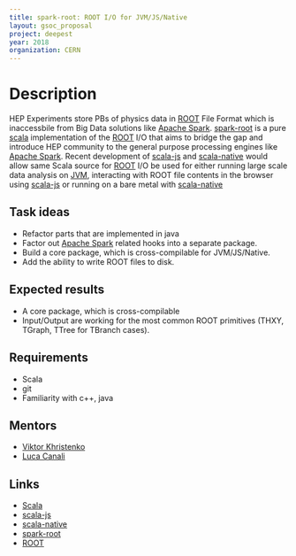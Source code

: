 ```yaml
---
title: spark-root: ROOT I/O for JVM/JS/Native
layout: gsoc_proposal
project: deepest
year: 2018
organization: CERN
---
```


# Description
HEP Experiments store PBs of physics data in [ROOT](http://root.cern.ch) File Format which is inaccessbile from Big Data solutions like [Apache Spark](https://spark.apache.org/).
[spark-root](https://github.com/diana-hep/spark-root) is a pure [scala](https://www.scala-lang.org/) implementation of the [ROOT](http://root.cern.ch) I/O that aims to bridge the gap and introduce HEP community to the general purpose processing engines like [Apache Spark](https://spark.apache.org/).
Recent development of [scala-js](https://www.scala-js.org/) and [scala-native](scala-native.org) would allow same Scala source for [ROOT](http://root.cern.ch) I/O be used for either running large scale data analysis on [JVM](https://java.com/en/download/), interacting with ROOT file contents in the browser using [scala-js](https://www.scala-js.org/) or running on a bare metal with [scala-native](scala-native.org)

## Task ideas
  * Refactor parts that are implemented in java
  * Factor out [Apache Spark](https://spark.apache.org/) related hooks into a separate package.
  * Build a core package, which is cross-compilable for JVM/JS/Native.
  * Add the ability to write ROOT files to disk.

## Expected results
  * A core package, which is cross-compilable
  * Input/Output are working for the most common ROOT primitives (THXY, TGraph, TTree for TBranch cases).

## Requirements
  * Scala
  * git
  * Familiarity with c++, java

## Mentors
  * [Viktor Khristenko](mailto:viktor.khristenko.cern.ch)
  * [Luca Canali](mailto:Luca.Canali@cern.ch)

## Links
  * [Scala](https://www.scala-lang.org/)
  * [scala-js](https://www.scala-js.org/)
  * [scala-native](scala-native.org)
  * [spark-root](https://github.com/diana-hep/spark-root)
  * [ROOT](http://root.cern.ch)
